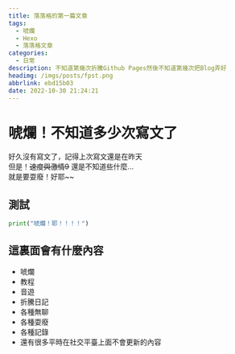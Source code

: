 ```yaml
---
title: 落落格的第一篇文章
tags:
  - 唬爛
  - Hexo
  - 落落格文章
categories:
  - 日常
description: 不知道第幾次折騰Github Pages然後不知道第幾次把Blog弄好
headimg: /imgs/posts/fpst.png
abbrlink: ebd15b03
date: 2022-10-30 21:24:21
---
```


# 唬爛！不知道多少次寫文了
好久沒有寫文了，記得上次寫文還是在昨天  
但是！~~速度與激情9~~ 還是不知道些什麼...  
就是要耍廢！好耶~~

## 測試
```python
print("唬爛！耶！！！！")
```

## 這裏面會有什麼內容
* 唬爛
* 教程
* 音遊
* 折騰日記
* 各種無聊
* 各種耍廢
* 各種記錄
* 還有很多平時在社交平臺上面不會更新的內容